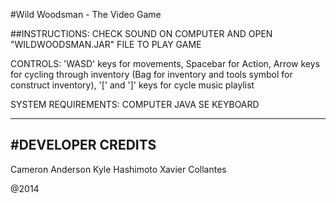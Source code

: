 #Wild Woodsman - The Video Game

##INSTRUCTIONS: 
CHECK SOUND ON COMPUTER AND OPEN "WILDWOODSMAN.JAR" FILE TO PLAY GAME

CONTROLS: 
'WASD' keys for movements,
Spacebar for Action,
Arrow keys for cycling through inventory (Bag for inventory and tools symbol for construct inventory), 
'[' and ']' keys for cycle music playlist 

SYSTEM REQUIREMENTS:
COMPUTER
JAVA SE
KEYBOARD


**************************
#DEVELOPER CREDITS
--------------------------
Cameron Anderson
Kyle Hashimoto
Xavier Collantes

@2014
